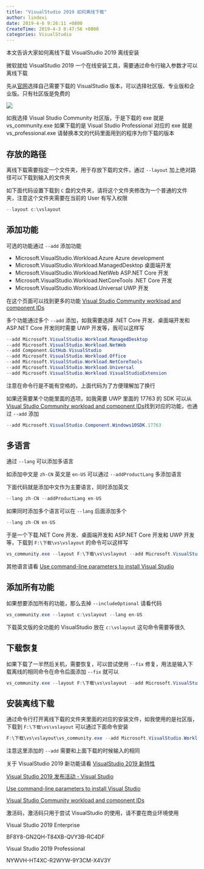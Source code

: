 ```yaml
---
title: "VisualStudio 2019 如何离线下载"
author: lindexi
date: 2019-4-6 9:26:11 +0800
CreateTime: 2019-4-3 8:47:56 +0800
categories: VisualStudio
---
```


本文告诉大家如何离线下载 VisualStudio 2019 离线安装

<!--more-->


<!-- csdn -->

微软就给 VisualStudio 2019 一个在线安装工具，需要通过命令行输入参数才可以离线下载

先从[官网](https://docs.microsoft.com/en-us/visualstudio/install/create-an-offline-installation-of-visual-studio?view=vs-2019 )选择自己需要下载的 VisualStudio 版本，可以选择社区版、专业版和企业版。只有社区版是免费的

![](http://image.acmx.xyz/lindexi%2F20194394145961)
 
如我选择 Visual Studio Community 社区版，于是下载的 exe 就是 vs_community.exe 如果下载的是 Visual Studio Professional 对应的 exe 就是 vs_professional.exe 请替换本文的代码里面用到的程序为你下载的版本

## 存放的路径

离线下载需要指定一个文件夹，用于存放下载的文件，通过 `--layout` 加上绝对路径可以下载到输入的文件夹

如下面代码设置下载到 `C` 盘的文件夹，请将这个文件夹修改为一个普通的文件夹，注意这个文件夹需要在当前的 User 有写入权限

```csharp
--layout c:\vslayout
```

## 添加功能

可选的功能通过 `--add` 添加功能

- Microsoft.VisualStudio.Workload.Azure Azure development
- Microsoft.VisualStudio.Workload.ManagedDesktop 桌面端开发
- Microsoft.VisualStudio.Workload.NetWeb ASP.NET Core 开发
- Microsoft.VisualStudio.Workload.NetCoreTools .NET Core 开发
- Microsoft.VisualStudio.Workload.Universal UWP 开发

在这个页面可以找到更多的功能 [Visual Studio Community workload and component IDs](https://docs.microsoft.com/en-us/visualstudio/install/workload-component-id-vs-community?view=vs-2019#aspnet-and-web-development )

多个功能通过多个 `--add` 添加，如我需要选择 .NET Core 开发、桌面端开发和 ASP.NET Core 开发同时需要 UWP 开发等，我可以这样写

```csharp
--add Microsoft.VisualStudio.Workload.ManagedDesktop
--add Microsoft.VisualStudio.Workload.NetWeb
--add Component.GitHub.VisualStudio
--add Microsoft.VisualStudio.Workload.Office 
--add Microsoft.VisualStudio.Workload.NetCoreTools 
--add Microsoft.VisualStudio.Workload.Universal
--add Microsoft.VisualStudio.Workload.VisualStudioExtension
```

注意在命令行是不能有空格的，上面代码为了方便理解加了换行

如果还需要某个功能里面的选项，如我需要 UWP 里面的 17763 的 SDK 可以从[Visual Studio Community workload and component IDs](https://docs.microsoft.com/en-us/visualstudio/install/workload-component-id-vs-community?view=vs-2019#aspnet-and-web-development )找到对应的功能，也通过 `--add` 添加

```csharp
--add Microsoft.VisualStudio.Component.Windows10SDK.17763
```

## 多语言

通过 `--lang` 可以添加多语言

如添加中文是 `zh-CN` 英文是 `en-US` 可以通过 `--addProductLang` 多添加语言

下面代码就是添加中文作为主要语言，同时添加英文

```csharp
--lang zh-CN --addProductLang en-US
```

如果同时添加多个语言可以在 `--lang` 后面添加多个

```csharp
--lang zh-CN en-US
```

于是一个下载.NET Core 开发、桌面端开发和 ASP.NET Core 开发和 UWP 开发等，下载到 `F:\下载\vs\vslayout` 的命令可以这样写

```csharp
vs_community.exe --layout F:\下载\vs\vslayout --add Microsoft.VisualStudio.Workload.ManagedDesktop --add Microsoft.VisualStudio.Workload.NetWeb --add Component.GitHub.VisualStudio  --add Microsoft.VisualStudio.Workload.Office --add Microsoft.VisualStudio.Workload.NetCoreTools --add Microsoft.VisualStudio.Workload.Universal --add Microsoft.VisualStudio.Component.Windows10SDK.17763 --add Microsoft.VisualStudio.Workload.VisualStudioExtension --includeOptional --lang zh-CN --addProductLang en-US
```

其他语言请看 [Use command-line parameters to install Visual Studio](https://docs.microsoft.com/en-us/visualstudio/install/use-command-line-parameters-to-install-visual-studio?view=vs-2019#list-of-language-locales )

## 添加所有功能

如果想要添加所有的功能，那么去掉 `--includeOptional` 请看代码

```csharp
vs_community.exe --layout c:\vslayout --lang en-US
```

下载英文版的全功能的 VisualStudio 放在 `c:\vslayout` 这句命令需要等很久

## 下载恢复

如果下载了一半然后关机，需要恢复，可以尝试使用 `--fix` 修复，用法是输入下载离线的相同命令在命令后面添加 `--fix` 就可以

```csharp
vs_community.exe --layout F:\下载\vs\vslayout --add Microsoft.VisualStudio.Workload.ManagedDesktop --add Microsoft.VisualStudio.Workload.NetWeb --add Component.GitHub.VisualStudio  --add Microsoft.VisualStudio.Workload.Office --add Microsoft.VisualStudio.Workload.NetCoreTools --add Microsoft.VisualStudio.Workload.Universal --add Microsoft.VisualStudio.Component.Windows10SDK.17763 --add Microsoft.VisualStudio.Workload.VisualStudioExtension --includeOptional --lang zh-CN --addProductLang en-US --fix
```

## 安装离线下载

通过命令行打开离线下载的文件夹里面的对应的安装文件，如我使用的是社区版，下载到 `F:\下载\vs\vslayout` 可以通过下面命令安装

```csharp
F:\下载\vs\vslayout\vs_community.exe --add Microsoft.VisualStudio.Workload.ManagedDesktop --add Microsoft.VisualStudio.Workload.NetWeb --add Component.GitHub.VisualStudio  --add Microsoft.VisualStudio.Workload.Office --add Microsoft.VisualStudio.Workload.NetCoreTools --add Microsoft.VisualStudio.Workload.Universal --add Microsoft.VisualStudio.Component.Windows10SDK.17763 --add Microsoft.VisualStudio.Workload.VisualStudioExtension --includeOptional
```

注意这里添加的 `--add` 需要和上面下载的时候输入的相同

关于 VisualStudio 2019 新功能请看 [VisualStudio 2019 新特性](https://blog.lindexi.com/post/visualstudio-2019-%E6%96%B0%E7%89%B9%E6%80%A7 )

[Visual Studio 2019 发布活动 - Visual Studio](https://visualstudio.microsoft.com/zh-hans/vs2019-launch/?rr=https%3A%2F%2Fwww.baidu.com%2Flink%3Furl%3D54dGgZyPCZ0eQDyOjhrxFSjIslKmN5iGZ0EHDN672ecSriXESCrcVM9jCtpMBOCk%26wd%3D%26eqid%3D830caa27000393af000000065ca40ad5 )

[Use command-line parameters to install Visual Studio](https://docs.microsoft.com/en-us/visualstudio/install/use-command-line-parameters-to-install-visual-studio?view=vs-2019 )

[Visual Studio Community workload and component IDs](https://docs.microsoft.com/en-us/visualstudio/install/workload-component-id-vs-community?view=vs-2019#aspnet-and-web-development )

激活码，激活码只用于尝试 VisualStudio 的使用，请不要在商业环境使用

Visual Studio 2019 Enterprise

BF8Y8-GN2QH-T84XB-QVY3B-RC4DF

Visual Studio 2019 Professional

NYWVH-HT4XC-R2WYW-9Y3CM-X4V3Y

